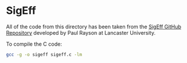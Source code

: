 # SigEff

All of the code from this directory has been taken from the [SigEff GitHub Repository](https://github.com/UCREL/SigEff) developed by Paul Rayson at Lancaster University.

To compile the C code:

``` bash
gcc -g -o sigeff sigeff.c -lm
```